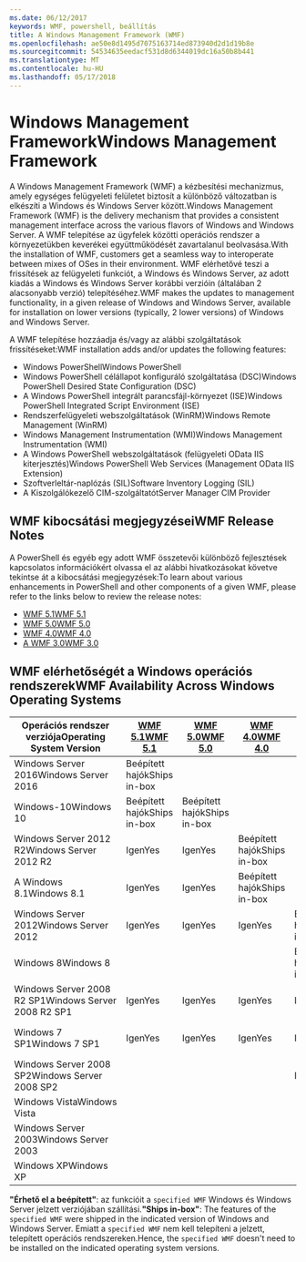 ```yaml
---
ms.date: 06/12/2017
keywords: WMF, powershell, beállítás
title: A Windows Management Framework (WMF)
ms.openlocfilehash: ae50e8d1495d7075163714ed873940d2d1d19b8e
ms.sourcegitcommit: 54534635eedacf531d8d6344019dc16a50b8b441
ms.translationtype: MT
ms.contentlocale: hu-HU
ms.lasthandoff: 05/17/2018
---
```

# <a name="windows-management-framework"></a><span data-ttu-id="e2131-103">Windows Management Framework</span><span class="sxs-lookup"><span data-stu-id="e2131-103">Windows Management Framework</span></span>

<span data-ttu-id="e2131-104">A Windows Management Framework (WMF) a kézbesítési mechanizmus, amely egységes felügyeleti felületet biztosít a különböző változatban is elkészíti a Windows és Windows Server között.</span><span class="sxs-lookup"><span data-stu-id="e2131-104">Windows Management Framework (WMF) is the delivery mechanism that provides a consistent management interface across the various flavors of Windows and Windows Server.</span></span>
<span data-ttu-id="e2131-105">A WMF telepítése az ügyfelek közötti operációs rendszer a környezetükben keverékei együttműködését zavartalanul beolvasása.</span><span class="sxs-lookup"><span data-stu-id="e2131-105">With the installation of WMF, customers get a seamless way to interoperate between mixes of OSes in their environment.</span></span>
<span data-ttu-id="e2131-106">WMF elérhetővé teszi a frissítések az felügyeleti funkciót, a Windows és Windows Server, az adott kiadás a Windows és Windows Server korábbi verzióin (általában 2 alacsonyabb verzió) telepítéséhez.</span><span class="sxs-lookup"><span data-stu-id="e2131-106">WMF makes the updates to management functionality, in a given release of Windows and Windows Server, available for installation on lower versions (typically, 2 lower versions) of Windows and Windows Server.</span></span>

<span data-ttu-id="e2131-107">A WMF telepítése hozzáadja és/vagy az alábbi szolgáltatások frissítéseket:</span><span class="sxs-lookup"><span data-stu-id="e2131-107">WMF installation adds and/or updates the following features:</span></span>

- <span data-ttu-id="e2131-108">Windows PowerShell</span><span class="sxs-lookup"><span data-stu-id="e2131-108">Windows PowerShell</span></span>
- <span data-ttu-id="e2131-109">Windows PowerShell célállapot konfiguráló szolgáltatása (DSC)</span><span class="sxs-lookup"><span data-stu-id="e2131-109">Windows PowerShell Desired State Configuration (DSC)</span></span>
- <span data-ttu-id="e2131-110">A Windows PowerShell integrált parancsfájl-környezet (ISE)</span><span class="sxs-lookup"><span data-stu-id="e2131-110">Windows PowerShell Integrated Script Environment (ISE)</span></span>
- <span data-ttu-id="e2131-111">Rendszerfelügyeleti webszolgáltatások (WinRM)</span><span class="sxs-lookup"><span data-stu-id="e2131-111">Windows Remote Management (WinRM)</span></span>
- <span data-ttu-id="e2131-112">Windows Management Instrumentation (WMI)</span><span class="sxs-lookup"><span data-stu-id="e2131-112">Windows Management Instrumentation (WMI)</span></span>
- <span data-ttu-id="e2131-113">A Windows PowerShell webszolgáltatások (felügyeleti OData IIS kiterjesztés)</span><span class="sxs-lookup"><span data-stu-id="e2131-113">Windows PowerShell Web Services (Management OData IIS Extension)</span></span>
- <span data-ttu-id="e2131-114">Szoftverleltár-naplózás (SIL)</span><span class="sxs-lookup"><span data-stu-id="e2131-114">Software Inventory Logging (SIL)</span></span>
- <span data-ttu-id="e2131-115">A Kiszolgálókezelő CIM-szolgáltatót</span><span class="sxs-lookup"><span data-stu-id="e2131-115">Server Manager CIM Provider</span></span>

## <a name="wmf-release-notes"></a><span data-ttu-id="e2131-116">WMF kibocsátási megjegyzései</span><span class="sxs-lookup"><span data-stu-id="e2131-116">WMF Release Notes</span></span>

<span data-ttu-id="e2131-117">A PowerShell és egyéb egy adott WMF összetevői különböző fejlesztések kapcsolatos információkért olvassa el az alábbi hivatkozásokat követve tekintse át a kibocsátási megjegyzések:</span><span class="sxs-lookup"><span data-stu-id="e2131-117">To learn about various enhancements in PowerShell and other components of a given WMF, please refer to the links below to review the release notes:</span></span>

- [<span data-ttu-id="e2131-118">WMF 5.1</span><span class="sxs-lookup"><span data-stu-id="e2131-118">WMF 5.1</span></span>](5.1/release-notes.md)
- [<span data-ttu-id="e2131-119">WMF 5.0</span><span class="sxs-lookup"><span data-stu-id="e2131-119">WMF 5.0</span></span>](5.0/releasenotes.md)
- [<span data-ttu-id="e2131-120">WMF 4.0</span><span class="sxs-lookup"><span data-stu-id="e2131-120">WMF 4.0</span></span>](https://download.microsoft.com/download/3/D/6/3D61D262-8549-4769-A660-230B67E15B25/Windows%20Management%20Framework%204%200%20Release%20Notes.docx)
- [<span data-ttu-id="e2131-121">A WMF 3.0</span><span class="sxs-lookup"><span data-stu-id="e2131-121">WMF 3.0</span></span>](https://download.microsoft.com/download/E/7/6/E76850B8-DA6E-4FF5-8CCE-A24FC513FD16/WMF%203%20Release%20Notes.docx)

## <a name="wmf-availability-across-windows-operating-systems"></a><span data-ttu-id="e2131-122">WMF elérhetőségét a Windows operációs rendszerek</span><span class="sxs-lookup"><span data-stu-id="e2131-122">WMF Availability Across Windows Operating Systems</span></span>

| <span data-ttu-id="e2131-123">Operációs rendszer verziója</span><span class="sxs-lookup"><span data-stu-id="e2131-123">Operating System Version</span></span> | [<span data-ttu-id="e2131-124">WMF 5.1</span><span class="sxs-lookup"><span data-stu-id="e2131-124">WMF 5.1</span></span>](https://aka.ms/wmf51download) | [<span data-ttu-id="e2131-125">WMF 5.0</span><span class="sxs-lookup"><span data-stu-id="e2131-125">WMF 5.0</span></span>](https://aka.ms/wmf5download) | [<span data-ttu-id="e2131-126">WMF 4.0</span><span class="sxs-lookup"><span data-stu-id="e2131-126">WMF 4.0</span></span>](https://aka.ms/wmf4download) |  [<span data-ttu-id="e2131-127">A WMF 3.0</span><span class="sxs-lookup"><span data-stu-id="e2131-127">WMF 3.0</span></span>](https://aka.ms/wmf3download) | [<span data-ttu-id="e2131-128">WMF 2.0</span><span class="sxs-lookup"><span data-stu-id="e2131-128">WMF 2.0</span></span>](https://aka.ms/wmf2download) |
| ------------------------ | ----------- | ----------- | ----------- | ------------ |  ------------- |
| <span data-ttu-id="e2131-129">Windows Server 2016</span><span class="sxs-lookup"><span data-stu-id="e2131-129">Windows Server 2016</span></span> | <span data-ttu-id="e2131-130">Beépített hajók</span><span class="sxs-lookup"><span data-stu-id="e2131-130">Ships in-box</span></span> |  |  |  |  |
| <span data-ttu-id="e2131-131">Windows-10</span><span class="sxs-lookup"><span data-stu-id="e2131-131">Windows 10</span></span> | <span data-ttu-id="e2131-132">Beépített hajók</span><span class="sxs-lookup"><span data-stu-id="e2131-132">Ships in-box</span></span> | <span data-ttu-id="e2131-133">Beépített hajók</span><span class="sxs-lookup"><span data-stu-id="e2131-133">Ships in-box</span></span>  | | | |
| <span data-ttu-id="e2131-134">Windows Server 2012 R2</span><span class="sxs-lookup"><span data-stu-id="e2131-134">Windows Server 2012 R2</span></span>| <span data-ttu-id="e2131-135">Igen</span><span class="sxs-lookup"><span data-stu-id="e2131-135">Yes</span></span> | <span data-ttu-id="e2131-136">Igen</span><span class="sxs-lookup"><span data-stu-id="e2131-136">Yes</span></span> | <span data-ttu-id="e2131-137">Beépített hajók</span><span class="sxs-lookup"><span data-stu-id="e2131-137">Ships in-box</span></span> |  |  |
| <span data-ttu-id="e2131-138">A Windows 8.1</span><span class="sxs-lookup"><span data-stu-id="e2131-138">Windows 8.1</span></span> | <span data-ttu-id="e2131-139">Igen</span><span class="sxs-lookup"><span data-stu-id="e2131-139">Yes</span></span> | <span data-ttu-id="e2131-140">Igen</span><span class="sxs-lookup"><span data-stu-id="e2131-140">Yes</span></span> |  <span data-ttu-id="e2131-141">Beépített hajók</span><span class="sxs-lookup"><span data-stu-id="e2131-141">Ships in-box</span></span> |  |  |
| <span data-ttu-id="e2131-142">Windows Server 2012</span><span class="sxs-lookup"><span data-stu-id="e2131-142">Windows Server 2012</span></span> | <span data-ttu-id="e2131-143">Igen</span><span class="sxs-lookup"><span data-stu-id="e2131-143">Yes</span></span> | <span data-ttu-id="e2131-144">Igen</span><span class="sxs-lookup"><span data-stu-id="e2131-144">Yes</span></span> | <span data-ttu-id="e2131-145">Igen</span><span class="sxs-lookup"><span data-stu-id="e2131-145">Yes</span></span> |  <span data-ttu-id="e2131-146">Beépített hajók</span><span class="sxs-lookup"><span data-stu-id="e2131-146">Ships in-box</span></span> | |
| <span data-ttu-id="e2131-147">Windows 8</span><span class="sxs-lookup"><span data-stu-id="e2131-147">Windows 8</span></span> |  |  |  | <span data-ttu-id="e2131-148">Beépített hajók</span><span class="sxs-lookup"><span data-stu-id="e2131-148">Ships in-box</span></span> | |
| <span data-ttu-id="e2131-149">Windows Server 2008 R2 SP1</span><span class="sxs-lookup"><span data-stu-id="e2131-149">Windows Server 2008 R2 SP1</span></span> | <span data-ttu-id="e2131-150">Igen</span><span class="sxs-lookup"><span data-stu-id="e2131-150">Yes</span></span> | <span data-ttu-id="e2131-151">Igen</span><span class="sxs-lookup"><span data-stu-id="e2131-151">Yes</span></span> | <span data-ttu-id="e2131-152">Igen</span><span class="sxs-lookup"><span data-stu-id="e2131-152">Yes</span></span> |  <span data-ttu-id="e2131-153">Igen</span><span class="sxs-lookup"><span data-stu-id="e2131-153">Yes</span></span>| <span data-ttu-id="e2131-154">Beépített hajók</span><span class="sxs-lookup"><span data-stu-id="e2131-154">Ships in-box</span></span> |
| <span data-ttu-id="e2131-155">Windows 7 SP1</span><span class="sxs-lookup"><span data-stu-id="e2131-155">Windows 7 SP1</span></span>  | <span data-ttu-id="e2131-156">Igen</span><span class="sxs-lookup"><span data-stu-id="e2131-156">Yes</span></span> | <span data-ttu-id="e2131-157">Igen</span><span class="sxs-lookup"><span data-stu-id="e2131-157">Yes</span></span> | <span data-ttu-id="e2131-158">Igen</span><span class="sxs-lookup"><span data-stu-id="e2131-158">Yes</span></span> | <span data-ttu-id="e2131-159">Igen</span><span class="sxs-lookup"><span data-stu-id="e2131-159">Yes</span></span> | <span data-ttu-id="e2131-160">Beépített hajók</span><span class="sxs-lookup"><span data-stu-id="e2131-160">Ships in-box</span></span> |
| <span data-ttu-id="e2131-161">Windows Server 2008 SP2</span><span class="sxs-lookup"><span data-stu-id="e2131-161">Windows Server 2008 SP2</span></span> | | | | <span data-ttu-id="e2131-162">Igen</span><span class="sxs-lookup"><span data-stu-id="e2131-162">Yes</span></span> | <span data-ttu-id="e2131-163">Igen</span><span class="sxs-lookup"><span data-stu-id="e2131-163">Yes</span></span> |
| <span data-ttu-id="e2131-164">Windows Vista</span><span class="sxs-lookup"><span data-stu-id="e2131-164">Windows Vista</span></span> | | | | | <span data-ttu-id="e2131-165">Igen</span><span class="sxs-lookup"><span data-stu-id="e2131-165">Yes</span></span> |
| <span data-ttu-id="e2131-166">Windows Server 2003</span><span class="sxs-lookup"><span data-stu-id="e2131-166">Windows Server 2003</span></span>| | | |  | <span data-ttu-id="e2131-167">Igen</span><span class="sxs-lookup"><span data-stu-id="e2131-167">Yes</span></span> |
| <span data-ttu-id="e2131-168">Windows XP</span><span class="sxs-lookup"><span data-stu-id="e2131-168">Windows XP</span></span> | | | |  | <span data-ttu-id="e2131-169">Igen</span><span class="sxs-lookup"><span data-stu-id="e2131-169">Yes</span></span> |

<span data-ttu-id="e2131-170">**"Érhető el a beépített"**: az funkcióit a `specified WMF` Windows és Windows Server jelzett verziójában szállítási.</span><span class="sxs-lookup"><span data-stu-id="e2131-170">**"Ships in-box"**: The features of the `specified WMF` were shipped in the indicated version of  Windows and Windows Server.</span></span>
<span data-ttu-id="e2131-171">Emiatt a `specified WMF` nem kell telepíteni a jelzett, telepített operációs rendszereken.</span><span class="sxs-lookup"><span data-stu-id="e2131-171">Hence, the `specified WMF` doesn't need to be installed on the indicated operating system versions.</span></span>
